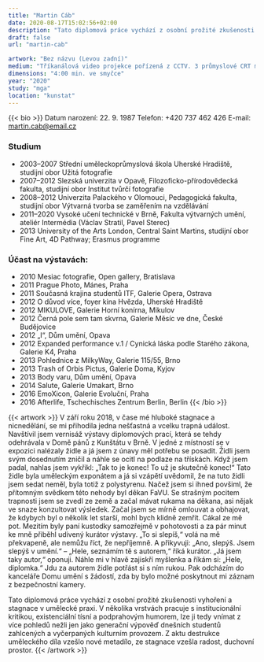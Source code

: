 ```yaml
---
title: "Martin Cáb"
date: 2020-08-17T15:02:56+02:00
description: "Tato diplomová práce vychází z osobní prožité zkušenosti vyhoření a stagnace v umělecké praxi. V několika vrstvách pracuje s institucionální kritikou, existenciální tísní a podprahovým humorem, lze ji tedy vnímat z více pohledů nežli jen jako generační výpověď dnešních studentů zahlcených a vyčerpaných kulturním provozem."
draft: false
url: "martin-cab"

artwork: "Bez názvu (Levou zadní)"
medium: "Tříkanálová video projekce pořízená z CCTV. 3 průmyslové CRT monitory."
dimensions: "4:00 min. ve smyčce"
year: "2020"
study: "mga"
location: "kunstat"
---
```


{{< bio >}}
Datum narození: 22. 9. 1987
Telefon: +420 737 462 426
E-mail: martin.cab@email.cz

### Studium
* 2003–2007 Střední uměleckoprůmyslová škola Uherské Hradiště, studijní obor Užitá
fotografie
* 2007–2012 Slezská univerzita v Opavě, Filozoficko-přírodovědecká fakulta, studijní obor Institut tvůrčí fotografie
* 2008–2012 Univerzita Palackého v Olomouci, Pedagogická fakulta, studijní obor Výtvarná tvorba se zaměřením na vzdělávání
* 2011–2020 Vysoké učení technické v Brně, Fakulta výtvarných umění, ateliér
Intermédia (Václav Stratil, Pavel Sterec)
* 2013 University of the Arts London, Central Saint Martins, studijní obor Fine Art, 4D Pathway; Erasmus programme

### Účast na výstavách:
* 2010 Mesiac fotografie, Open gallery, Bratislava
* 2011 Prague Photo, Mánes, Praha
* 2011 Současná krajina studentů ITF, Galerie Opera, Ostrava
* 2012 O důvod více, foyer kina Hvězda, Uherské Hradiště
* 2012 MIKULOVE, Galerie Horní konírna, Mikulov
* 2012 Černá pole sem tam skvrna, Galerie Měsíc ve dne, České Budějovice
* 2012 „I“, Dům umění, Opava
* 2012 Expanded performance v.1 / Cynická láska podle Starého zákona, Galerie K4, Praha
* 2013 Pohlednice z MilkyWay, Galerie 115/55, Brno
* 2013 Trash of Orbis Pictus, Galerie Doma, Kyjov
* 2013 Body varu, Dům umění, Opava
* 2014 Salute, Galerie Umakart, Brno
* 2016 EmoXicon, Galerie Evoluční, Praha
* 2016 Afterlife, Tschechisches Zentrum Berlin, Berlin
{{< /bio >}}


{{< artwork >}}
V září roku 2018, v čase mé hluboké stagnace a nicnedělání, se mi přihodila jedna nešťastná a vcelku trapná událost. Navštívil jsem vernisáž výstavy diplomových prací, která se tehdy odehrávala v Domě pánů z Kunštátu v Brně. V jedné z místností se v expozici nalézaly židle a já jsem z únavy měl potřebu se posadit. Židli jsem svým dosednutím zničil a náhle se ocitl na podlaze na třískách. Když jsem padal, nahlas jsem vykřikl: „Tak to je konec! To už je skutečně konec!“ Tato židle byla uměleckým exponátem a já si vzápětí uvědomil, že na tuto židli jsem sedat neměl, byla totiž z polystyrenu. Načež jsem si ihned povšiml, že přítomným svědkem této nehody byl děkan FaVU. Se strašným pocitem trapnosti jsem se zvedl ze země a začal mávat rukama na děkana, asi nějak ve snaze konzultovat výsledek. Začal jsem se mírně omlouvat a obhajovat, že kdybych byl o několik let starší, mohl bych klidně zemřít. Cákal ze mě pot. Mezitím byly paní kustodky samozřejmě v pohotovosti a za pár minut ke mně přiběhl udivený kurátor výstavy. „To si slepíš,“ volá na mě překvapeně, ale nemůžu říct, že nepříjemně. A přikyvuji: „Ano, slepýš. Jsem slepýš v umění.“ – „Hele, seznámím tě s autorem,“ říká kurátor. „Já jsem taky autor,“ oponuji. Náhle mi v hlavě zajiskří myšlenka a říkám si: „Hele, diplomka.“ Jdu za autorem židle potřást si s ním rukou. Pak odcházím do kanceláře Domu umění s žádostí, zda by bylo možné poskytnout mi záznam z bezpečnostní kamery.

Tato diplomová práce vychází z osobní prožité zkušenosti vyhoření a stagnace v umělecké praxi. V několika vrstvách pracuje s institucionální kritikou, existenciální tísní a podprahovým humorem, lze ji tedy vnímat z více pohledů nežli jen jako generační výpověď dnešních studentů zahlcených a vyčerpaných kulturním provozem. Z aktu destrukce uměleckého díla vzešlo nové metadílo, ze stagnace vzešla radost, duchovní prostor.
{{< /artwork >}}
